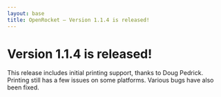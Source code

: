 ```yaml
---
layout: base
title: OpenRocket — Version 1.1.4 is released!
---
```


# Version 1.1.4 is released!

This release includes initial printing support, thanks to Doug Pedrick. Printing still has a few issues on some platforms. Various bugs have also been fixed.
